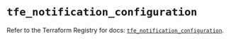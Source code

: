 # `tfe_notification_configuration`

Refer to the Terraform Registry for docs: [`tfe_notification_configuration`](https://registry.terraform.io/providers/hashicorp/tfe/0.51.1/docs/resources/notification_configuration).

